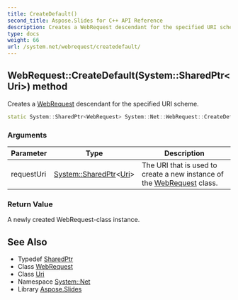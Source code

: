 ```yaml
---
title: CreateDefault()
second_title: Aspose.Slides for C++ API Reference
description: Creates a WebRequest descendant for the specified URI scheme.
type: docs
weight: 66
url: /system.net/webrequest/createdefault/
---
```

## WebRequest::CreateDefault(System::SharedPtr\<Uri\>) method


Creates a [WebRequest](../) descendant for the specified URI scheme.

```cpp
static System::SharedPtr<WebRequest> System::Net::WebRequest::CreateDefault(System::SharedPtr<Uri> requestUri)
```


### Arguments

| Parameter | Type | Description |
| --- | --- | --- |
| requestUri | [System::SharedPtr](../../../system/sharedptr/)\<[Uri](../../../system/uri/)\> | The URI that is used to create a new instance of the [WebRequest](../) class. |

### Return Value

A newly created WebRequest-class instance.

## See Also

* Typedef [SharedPtr](../../../system/sharedptr/)
* Class [WebRequest](../)
* Class [Uri](../../../system/uri/)
* Namespace [System::Net](../../)
* Library [Aspose.Slides](../../../)